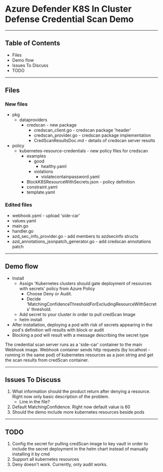 # Azure Defender K8S In Cluster Defense Credential Scan Demo

---
## Table of Contents
- Files
- Demo flow
- Issues To Discuss
- TODO
---

## Files
### New files
- pkg
  - dataproviders
    - credscan - new package
      - credscan_client.go - credscan package 'header'
      - credscan_provider.go - credscan package implementation
      - CredScanResultsDoc.md - details of credscan server results
- policy
  - kubernetes-resource-credentials - new policy files for credscan
    - examples
      - good
        - healthy.yaml
      - violations
        - violatecontainpassword.yaml
    - BlockK8SResourceWithSecrets.json - policy definition
    - constraint.yaml
    - template.yaml

### Edited files
- webhook.yaml - upload 'side-car' 
- values.yaml
- main.go
- handler.go
- azd_sec_info_provider.go - add members to azdsecinfo structs
- azd_annotations_jsonpatch_generator.go - add credscan annotations patch

---
## Demo flow
- Install
  - Assign 'Kubernetes clusters should gate deployment of resources with secrets' policy from Azure Policy
    - Choose Deny or Audit.
    - Decide 'MatchingConfidenceThresholdForExcludingResourceWithSecrets' threshold. 
  - Add secret to your cluster in order to pull credScan Image
  - helm install
- After installation, deploying a pod with risk of secrets appearing in the pod's definition will results with block or audit
- Blocking a pod will result with a message describing the secret type

The credential scan server runs as a 'side-car' container to the main Webhook image.
Webhook container sends http requests (by localhost - running in the same pod) of kubernetes resources as a json string and get the scan results from credScan container.


---
## Issues To Discuss
1. What information should the product return after denying a resource. Right now only basic description of the problem.
   - Line in the file?
2. Default MatchingConfidence. Right now default value is 60
3. Should the demo include more kubernetes resources beside pods

---
## TODO
1. Config the secret for pulling credScan image to key vault in order to include the secret deployment in the helm chart instead of manually installing it by cmd
2. Support all kubernetes resources
3. Deny doesn't work. Currently, only audit works. 
